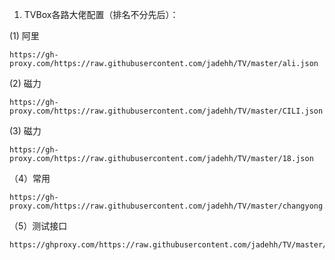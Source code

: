 
1. TVBox各路大佬配置（排名不分先后）：

(1) 阿里
```text
https://gh-proxy.com/https://raw.githubusercontent.com/jadehh/TV/master/ali.json
```

(2) 磁力

```text
https://gh-proxy.com/https://raw.githubusercontent.com/jadehh/TV/master/CILI.json
```
(3) 磁力
```text
https://gh-proxy.com/https://raw.githubusercontent.com/jadehh/TV/master/18.json
```
（4）常用
```text
https://gh-proxy.com/https://raw.githubusercontent.com/jadehh/TV/master/changyong.json
```

（5）测试接口
```text
https://ghproxy.com/https://raw.githubusercontent.com/jadehh/TV/master/test.json
```
